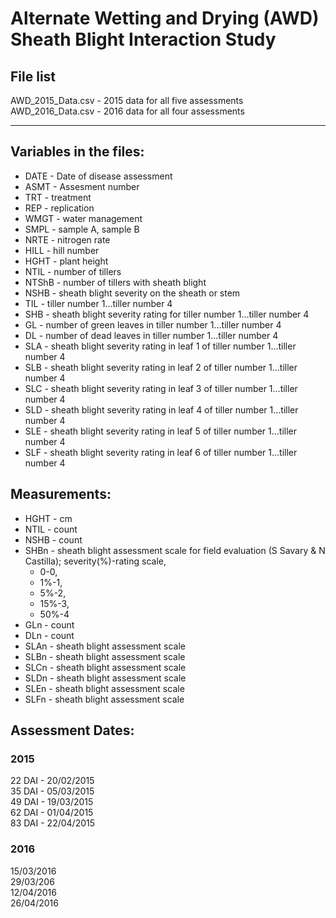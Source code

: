 # Alternate Wetting and Drying (AWD) Sheath Blight Interaction Study

## File list

AWD_2015_Data.csv - 2015 data for all five assessments  
AWD_2016_Data.csv - 2016 data for all four assessments  

******

## Variables in the files:
  * DATE - Date of disease assessment
  * ASMT - Assesment number
  * TRT - treatment  
  * REP - replication  
  * WMGT - water management  
  * SMPL - sample A, sample B  
  * NRTE - nitrogen rate  
  * HILL - hill number  
  * HGHT - plant height  
  * NTIL - number of tillers  
  * NTShB - number of tillers with sheath blight  
  * NSHB - sheath blight severity on the sheath or stem  
  * TIL - tiller number 1...tiller number 4  
  * SHB - sheath blight severity rating for tiller number 1...tiller number 4  
  * GL - number of green leaves in tiller number 1...tiller number 4  
  * DL - number of dead leaves in tiller number 1...tiller number 4  
  * SLA - sheath blight severity rating in leaf 1 of tiller number 1...tiller number 4  
  * SLB - sheath blight severity rating in leaf 2 of tiller number 1...tiller number 4  
  * SLC - sheath blight severity rating in leaf 3 of tiller number 1...tiller number 4  
  * SLD - sheath blight severity rating in leaf 4 of tiller number 1...tiller number 4  
  * SLE - sheath blight severity rating in leaf 5 of tiller number 1...tiller number 4  
  * SLF - sheath blight severity rating in leaf 6 of tiller number 1...tiller number 4  

## Measurements:

  * HGHT - cm  
  * NTIL - count  
  * NSHB - count  
  * SHBn - sheath blight assessment scale for field evaluation (S Savary & N Castilla); severity(%)-rating scale,  
      * 0-0,  
      * 1%-1,  
      * 5%-2,  
      * 15%-3,  
      * 50%-4  
  * GLn  - count  
  * DLn  - count  
  * SLAn - sheath blight assessment scale  
  * SLBn - sheath blight assessment scale  
  * SLCn - sheath blight assessment scale  
  * SLDn - sheath blight assessment scale  
  * SLEn - sheath blight assessment scale  
  * SLFn - sheath blight assessment scale  
  

## Assessment Dates:
### 2015
22 DAI - 20/02/2015  
35 DAI - 05/03/2015  
49 DAI - 19/03/2015  
62 DAI - 01/04/2015  
83 DAI - 22/04/2015  


### 2016
15/03/2016  
29/03/206  
12/04/2016  
26/04/2016  

